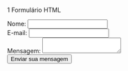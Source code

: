 1 Formulário HTML
<html>
<body>
 <form action="/pagina-processa-dados-do-form" method="post">
    <div>
        <label for="nome">Nome:</label>
        <input type="text" id="nome" name="usuario_nome" />
    </div>
    <div>
        <label for="email">E-mail:</label>
        <input type="email" id="email" name="usuario_email" />
    </div>
    <div>
        <label for="msg">Mensagem:</label>
        <textarea id="msg" name="usuario_msg"></textarea>
    </div>
    <div class="button">
        <button type="submit">Enviar sua mensagem</button>
    </div>
</form>
  </body>
</html>
